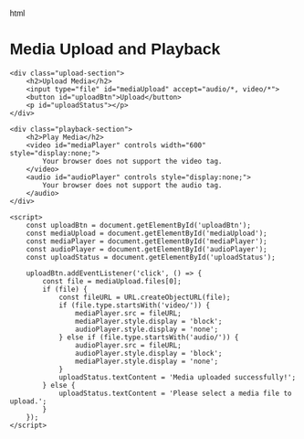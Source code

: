 html
<!DOCTYPE html>
<html lang="en">
<head>
    <meta charset="UTF-8">
    <meta name="viewport" content="width=device-width, initial-scale=1.0">
    <title>Media Upload and Playback</title>
    <style>
        body {
            font-family: Arial, sans-serif;
            margin: 20px;
        }
        .upload-section, .playback-section {
            margin-bottom: 20px;
        }
    </style>
</head>
<body>
    <h1>Media Upload and Playback</h1>

    <div class="upload-section">
        <h2>Upload Media</h2>
        <input type="file" id="mediaUpload" accept="audio/*, video/*">
        <button id="uploadBtn">Upload</button>
        <p id="uploadStatus"></p>
    </div>

    <div class="playback-section">
        <h2>Play Media</h2>
        <video id="mediaPlayer" controls width="600" style="display:none;">
            Your browser does not support the video tag.
        </video>
        <audio id="audioPlayer" controls style="display:none;">
            Your browser does not support the audio tag.
        </audio>
    </div>

    <script>
        const uploadBtn = document.getElementById('uploadBtn');
        const mediaUpload = document.getElementById('mediaUpload');
        const mediaPlayer = document.getElementById('mediaPlayer');
        const audioPlayer = document.getElementById('audioPlayer');
        const uploadStatus = document.getElementById('uploadStatus');

        uploadBtn.addEventListener('click', () => {
            const file = mediaUpload.files[0];
            if (file) {
                const fileURL = URL.createObjectURL(file);
                if (file.type.startsWith('video/')) {
                    mediaPlayer.src = fileURL;
                    mediaPlayer.style.display = 'block';
                    audioPlayer.style.display = 'none';
                } else if (file.type.startsWith('audio/')) {
                    audioPlayer.src = fileURL;
                    audioPlayer.style.display = 'block';
                    mediaPlayer.style.display = 'none';
                }
                uploadStatus.textContent = 'Media uploaded successfully!';
            } else {
                uploadStatus.textContent = 'Please select a media file to upload.';
            }
        });
    </script>
</body>
</html>
